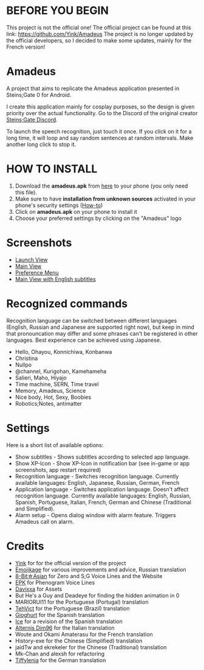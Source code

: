 # BEFORE YOU BEGIN
This project is not the official one! The official project can be found at this link: https://github.com/Yink/Amadeus
The project is no longer updated by the official developers, so I decided to make some updates, mainly for the French version!

# Amadeus
A project that aims to replicate the Amadeus application presented in Steins;Gate 0 for Android.

I create this application mainly for cosplay purposes, so the design is given priority over the actual functionality.
Go to the Discord of the original creator <a href="https://discord.gg/fTtJ2Ws">Steins;Gate Discord</a>.

To launch the speech recognition, just touch it once. If you click on it for a long time, it will loop and say random sentences at random intervals. Make another long click to stop it.

# HOW TO INSTALL
<ol>
  <li>Download the <b>amadeus.apk</b> from <a href="https://github.com/Yink/Amadeus/releases">here</a> to your phone (you only need this file).</li>
<li>Make sure to have <b>installation from unknown sources</b> activated in your phone's security settings (<a href="https://www.wikihow.tech/Install-APK-Files-on-Android">How-to<a>)</li>
<li>Click on <b>amadeus.apk</b> on your phone to install it</li>
<li>Choose your preferred settings by clicking on the "Amadeus" logo</li>
</ol>


# Screenshots
<ul>
<li><a href="https://github.com/Yink/Amadeus/blob/master/Screenshots/Callscreen.png?raw=true">Launch View</a></li>
<li><a href="https://github.com/Yink/Amadeus/blob/master/Screenshots/Kurisuscreen.png?raw=true">Main View</a></li>
<li><a href="https://github.com/Yink/Amadeus/blob/master/Screenshots/Settingscreen.png?raw=true">Preference Menu</a></li>
<li><a href="https://github.com/Yink/Amadeus/blob/master/Screenshots/Subscreen.png?raw=true">Main View with English subtitles</a></li>
</ul>

# Recognized commands
Recognition language can be switched between different languages (English, Russian and Japanese are supported right now), but keep in mind that pronouncation may differ and some phrases can't be registered in other languages.
Best experience can be achieved using Japanese.
<ul>
<li>Hello, Ohayou, Konnichiwa, Konbanwa</li>
<li>Christina</li>
<li>Nullpo</li>
<li>@channel, Kurigohan, Kamehameha</li>
<li>Salieri, Maho, Hiyajo</li>
<li>Time machine, SERN, Time travel</li>
<li>Memory, Amadeus, Science</li>
<li>Nice body, Hot, Sexy, Boobies</li>
<li>Robotics;Notes, antimatter</li>
</ul>

# Settings
Here is a short list of available options:
<ul>
<li>Show subtitles - Shows subtitles according to selected app language.</li>
<li>Show XP-Icon - Show XP-Icon in notification bar (see in-game or app screenshots, app restart required)</li>
<li>Recognition language - Switches recognition language. Currently available languages: English, Japanese, Russian, German, French</li>
<li>Application language - Switches application language. Doesn't affect recognition language. Currently available languages: English, Russian, Spanish, Portuguese, Italian, French, German and Chinese (Traditional and Simplified).</li>
<li>Alarm setup - Opens dialog window with alarm feature. Triggers Amadeus call on alarm.</li>
</ul>

# Credits
<ul>
  <li><a href="https://github.com/Yink">Yink</a> for for the official version of the project</li>
  <li><a href="https://github.com/RIP95">Emojikage</a> for various improvements and advice, Russian translation</li>
  <li><a href="https://github.com/8BitAsian/">8-Bit☆Asian</a> for Zero and S;G Voice Lines and the Website</li>
  <li><a href="https://twitter.com/SG_EPK_X29">EPK</a> for Phenogram Voice Lines</li>
  <li><a href="https://twitter.com/DavixxaYT">Davixxa</a> for Assets</li>
  <li>But He's a Guy and Deadeye for finding the hidden animation in 0</li>
  <li>MARIORUI11 for the Portuguese (Portugal) translation</li>
  <li><a href="https://twitter.com/TehVict">TehVict</a> for the Portuguese (Brazil) translation</li>
  <li><a href="https://twitter.com/gioghurt">Gioghurt</a> for the Spanish translation</li>
  <li><a href="https://twitter.com/DelusionParadox">Ice</a> for a revision of the Spanish translation</li>
  <li><a href="https://twitter.com/AlternisDim96">Alternis Dim96</a> for the Italian translation</li>
  <li>Woute and Okami Amaterasu for the French translation</li>
  <li>History-exe for the Chinese (Simplified) translation</li>
  <li>jaidTw and ekrekeler for the Chinese (Traditional) translation</li>
  <li>Mk-Chan and alexsh for refactoring</li>
  <li><a href="https://twitter.com/rintarokabe">Tiffylenia</a> for the German translation</li>
  <!--<li><a href="https://twitter.com/Chaos_World_300">Rigs</a> for the Japanese subtitles</li>-->
</ul>
